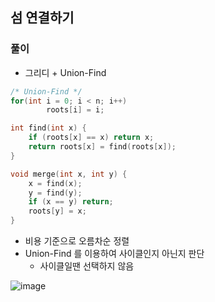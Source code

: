 ## 섬 연결하기

### 풀이
- 그리디 + Union-Find
```c++
/* Union-Find */
for(int i = 0; i < n; i++)
        roots[i] = i;

int find(int x) {
	if (roots[x] == x) return x;
	return roots[x] = find(roots[x]);
}

void merge(int x, int y) {
	x = find(x);
	y = find(y);
	if (x == y) return;
	roots[y] = x;
}
```

- 비용 기준으로 오름차순 정렬
- Union-Find 를 이용하여 사이클인지 아닌지 판단
    - 사이클일땐 선택하지 않음

![image](https://user-images.githubusercontent.com/57518908/160164564-cfb0c31b-a93d-478b-9eaa-9309fe4352d1.png)